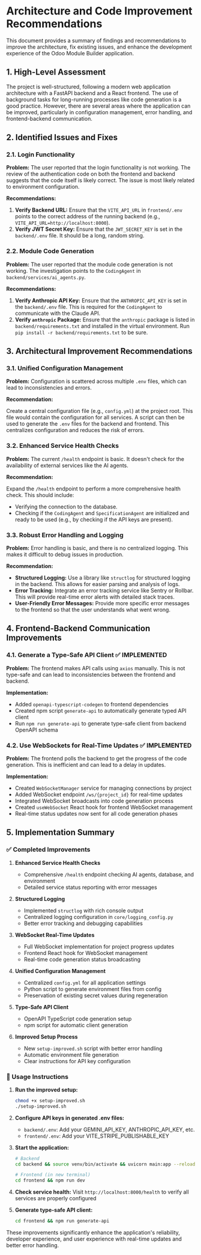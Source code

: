 # Architecture and Code Improvement Recommendations

This document provides a summary of findings and recommendations to improve the architecture, fix existing issues, and enhance the development experience of the Odoo Module Builder application.

## 1. High-Level Assessment

The project is well-structured, following a modern web application architecture with a FastAPI backend and a React frontend. The use of background tasks for long-running processes like code generation is a good practice. However, there are several areas where the application can be improved, particularly in configuration management, error handling, and frontend-backend communication.

## 2. Identified Issues and Fixes

### 2.1. Login Functionality

**Problem:** The user reported that the login functionality is not working. The review of the authentication code on both the frontend and backend suggests that the code itself is likely correct. The issue is most likely related to environment configuration.

**Recommendations:**

1.  **Verify Backend URL:** Ensure that the `VITE_API_URL` in `frontend/.env` points to the correct address of the running backend (e.g., `VITE_API_URL=http://localhost:8000`).
2.  **Verify JWT Secret Key:** Ensure that the `JWT_SECRET_KEY` is set in the `backend/.env` file. It should be a long, random string.

### 2.2. Module Code Generation

**Problem:** The user reported that the module code generation is not working. The investigation points to the `CodingAgent` in `backend/services/ai_agents.py`.

**Recommendations:**

1.  **Verify Anthropic API Key:** Ensure that the `ANTHROPIC_API_KEY` is set in the `backend/.env` file. This is required for the `CodingAgent` to communicate with the Claude API.
2.  **Verify `anthropic` Package:** Ensure that the `anthropic` package is listed in `backend/requirements.txt` and installed in the virtual environment. Run `pip install -r backend/requirements.txt` to be sure.

## 3. Architectural Improvement Recommendations

### 3.1. Unified Configuration Management

**Problem:** Configuration is scattered across multiple `.env` files, which can lead to inconsistencies and errors.

**Recommendation:**

Create a central configuration file (e.g., `config.yml`) at the project root. This file would contain the configuration for all services. A script can then be used to generate the `.env` files for the backend and frontend. This centralizes configuration and reduces the risk of errors.

### 3.2. Enhanced Service Health Checks

**Problem:** The current `/health` endpoint is basic. It doesn't check for the availability of external services like the AI agents.

**Recommendation:**

Expand the `/health` endpoint to perform a more comprehensive health check. This should include:
-   Verifying the connection to the database.
-   Checking if the `CodingAgent` and `SpecificationAgent` are initialized and ready to be used (e.g., by checking if the API keys are present).

### 3.3. Robust Error Handling and Logging

**Problem:** Error handling is basic, and there is no centralized logging. This makes it difficult to debug issues in production.

**Recommendation:**

-   **Structured Logging:** Use a library like `structlog` for structured logging in the backend. This allows for easier parsing and analysis of logs.
-   **Error Tracking:** Integrate an error tracking service like Sentry or Rollbar. This will provide real-time error alerts with detailed stack traces.
-   **User-Friendly Error Messages:** Provide more specific error messages to the frontend so that the user understands what went wrong.

## 4. Frontend-Backend Communication Improvements

### 4.1. Generate a Type-Safe API Client ✅ IMPLEMENTED

**Problem:** The frontend makes API calls using `axios` manually. This is not type-safe and can lead to inconsistencies between the frontend and backend.

**Implementation:**

- Added `openapi-typescript-codegen` to frontend dependencies
- Created npm script `generate-api` to automatically generate typed API client
- Run `npm run generate-api` to generate type-safe client from backend OpenAPI schema

### 4.2. Use WebSockets for Real-Time Updates ✅ IMPLEMENTED

**Problem:** The frontend polls the backend to get the progress of the code generation. This is inefficient and can lead to a delay in updates.

**Implementation:**

- Created `WebSocketManager` service for managing connections by project
- Added WebSocket endpoint `/ws/{project_id}` for real-time updates
- Integrated WebSocket broadcasts into code generation process
- Created `useWebSocket` React hook for frontend WebSocket management
- Real-time status updates now sent for all code generation phases

## 5. Implementation Summary

### ✅ Completed Improvements

1. **Enhanced Service Health Checks**
   - Comprehensive `/health` endpoint checking AI agents, database, and environment
   - Detailed service status reporting with error messages

2. **Structured Logging**
   - Implemented `structlog` with rich console output
   - Centralized logging configuration in `core/logging_config.py`
   - Better error tracking and debugging capabilities

3. **WebSocket Real-Time Updates**
   - Full WebSocket implementation for project progress updates
   - Frontend React hook for WebSocket management
   - Real-time code generation status broadcasting

4. **Unified Configuration Management**
   - Centralized `config.yml` for all application settings
   - Python script to generate environment files from config
   - Preservation of existing secret values during regeneration

5. **Type-Safe API Client**
   - OpenAPI TypeScript code generation setup
   - npm script for automatic client generation

6. **Improved Setup Process**
   - New `setup-improved.sh` script with better error handling
   - Automatic environment file generation
   - Clear instructions for API key configuration

### 🔧 Usage Instructions

1. **Run the improved setup:**
   ```bash
   chmod +x setup-improved.sh
   ./setup-improved.sh
   ```

2. **Configure API keys in generated .env files:**
   - `backend/.env`: Add your GEMINI_API_KEY, ANTHROPIC_API_KEY, etc.
   - `frontend/.env`: Add your VITE_STRIPE_PUBLISHABLE_KEY

3. **Start the application:**
   ```bash
   # Backend
   cd backend && source venv/bin/activate && uvicorn main:app --reload
   
   # Frontend (in new terminal)
   cd frontend && npm run dev
   ```

4. **Check service health:**
   Visit `http://localhost:8000/health` to verify all services are properly configured

5. **Generate type-safe API client:**
   ```bash
   cd frontend && npm run generate-api
   ```

These improvements significantly enhance the application's reliability, developer experience, and user experience with real-time updates and better error handling. 